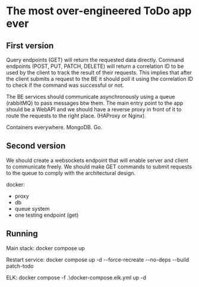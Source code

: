 # The most over-engineered ToDo app ever

## First version
Query endpoints (GET) will return the requested data directly.
Command endpoints (POST, PUT, PATCH, DELETE) will return a correlation ID to be used by the client to track the result of their requests. This implies that after the client submits a request to the BE it should poll it using the correlation ID to check if the command was successful or not.

The BE services should communicate asynchronously using a queue (rabbitMQ) to pass messages btw them.
The main entry point to the app should be a WebAPI and we should have a reverse proxy in front of it to route the requests to the right place. (HAProxy or Nginx).

Containers everywhere.
MongoDB.
Go.

## Second version
We should create a websockets endpoint that will enable server and client to communicate freely.
We should make GET commands to submit requests to the queue to comply with the architectural design.

docker:
- proxy
- db
- queue system
- one testing endpoint (get)

## Running

Main stack:
docker compose up

Restart service:
docker compose up -d --force-recreate --no-deps --build patch-todo

ELK:
 docker compose -f .\docker-compose.elk.yml up -d